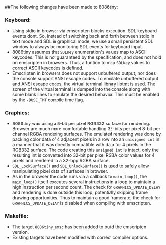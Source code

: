 ##The following changes have been made to 8086tiny:

### Keyboard:

* Using stdio in browser via emscripten blocks execution. SDL keyboard events dont. So, instead of switching back and forth between stdio in text mode and SDL in graphical mode, we use a small persistent SDL window to always be monitoring SDL events for keyboard input.
* 8086tiny assumes that `SDLKey` enumeration's values map to ASCII keycodes. This is not guaranteed by the specification, and does not hold on emscripten in browsers. Thus, a funtion to map `SDLKey` values to correct ASCII keycodes is defined.
* Emscripten in browsers does not support unbuffered output, nor does the console support ANSI escape codes. To emulate unbuffered output and ANSI escape codes, the virtual terminal library [libtmt](https://github.com/deadpixi/libtmt) is used. The screen of the virtual terminal is dumped into the console along with some blank lines to emulate the desired behavior. This must be enabled by the `-DUSE_TMT` compile time flag.

### Graphics:

* 8086tiny was using a 8-bit per pixel RGB332 surface for rendering. Browser are much more comfortable handling 32-bits per pixel 8-bit per channel RGBA rendering surfaces. The emulated rendering was done by packing color data of 4 adjacent pixels in a row into an `unisigned int` in a manner that it was directly compatible with data for 4 pixels in the RGB332 surface. The code creating this `unsigned int` is intact, only the resulting int is converted into 32-bit per pixel RGBA color values for 4 pixels and rendered to a 32-bpp RGBA surface.
* `SDL_LockSurface()` and `SDL_UnlockSurface()` is used to safely allow manipulating pixel data of surfaces in browser.
* As in the browser the code runs via a callback to `main_loop()`, the `main_loop()` itself executes several instructions in a loop to maintain a high instruction per second count. The check for `GRAPHICS_UPDATE_DELAY` and rendering is done outside this loop, potentially skipping frame drawing opportunities. Thus to maintain a good framerate, the check for `GRAPHICS_UPDATE_DELAY` is disabled when compiling with emscripten.

### Makefile:

* The target `8086tiny_emsc` has been added to build the emscripten version.
* Existing targets have been modified with correct compiler options.
